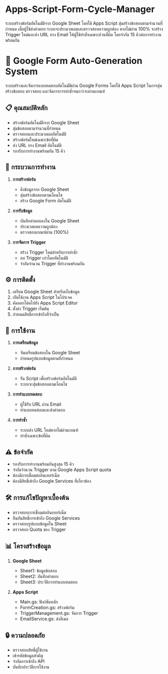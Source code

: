 # Apps-Script-Form-Cycle-Manager
ระบบสร้างฟอร์มอัตโนมัติจาก Google Sheet โดยใช้ Apps Script สุ่มสร้างข้อสอบตามจำนวนที่กำหนด เมื่อผู้ใช้ส่งคำตอบ ระบบจะประมวลผลและตรวจสอบความถูกต้อง หากไม่ผ่าน 100% จะสร้าง Trigger ใหม่และส่ง URL ทาง Email ให้ผู้ใช้ทำซ้ำเฉพาะส่วนที่ผิด โดยจำกัด 15 คิวต่อการทำงานพร้อมกัน

# 🎯 Google Form Auto-Generation System

ระบบสร้างและจัดการแบบทดสอบอัตโนมัติผ่าน Google Forms โดยใช้ Apps Script ในการสุ่มสร้างข้อสอบ ตรวจสอบ และจัดการการทำซ้ำจนกว่าจะผ่านเกณฑ์

## 📋 คุณสมบัติหลัก
- สร้างฟอร์มอัตโนมัติจาก Google Sheet
- สุ่มข้อสอบตามจำนวนที่กำหนด
- ตรวจสอบและประมวลผลอัตโนมัติ
- สร้างฟอร์มใหม่เฉพาะข้อที่ผิด
- ส่ง URL ทาง Email อัตโนมัติ
- รองรับการทำงานพร้อมกัน 15 คิว

## 🔄 กระบวนการทำงาน
1. **การสร้างฟอร์ม**
   - ดึงข้อมูลจาก Google Sheet
   - สุ่มสร้างข้อสอบตามเงื่อนไข
   - สร้าง Google Form อัตโนมัติ

2. **การรับข้อมูล**
   - บันทึกคำตอบลงใน Google Sheet
   - ประมวลผลความถูกต้อง
   - ตรวจสอบเกณฑ์ผ่าน (100%)

3. **การจัดการ Trigger**
   - สร้าง Trigger ใหม่สำหรับการทำซ้ำ
   - ลบ Trigger เก่าโดยอัตโนมัติ
   - จำกัดจำนวน Trigger ที่ทำงานพร้อมกัน

## ⚙️ การติดตั้ง
1. เตรียม Google Sheet สำหรับเก็บข้อมูล
2. เปิดใช้งาน Apps Script ในโปรเจค
3. คัดลอกโค้ดไปยัง Apps Script Editor
4. ตั้งค่า Trigger เริ่มต้น
5. กำหนดสิทธิ์การเข้าถึงที่จำเป็น

## 📝 การใช้งาน
1. **การเตรียมข้อมูล**
   - จัดเตรียมข้อสอบใน Google Sheet
   - กำหนดรูปแบบข้อมูลตามที่กำหนด

2. **การสร้างฟอร์ม**
   - รัน Script เพื่อสร้างฟอร์มอัตโนมัติ
   - ระบบจะสุ่มข้อสอบตามเงื่อนไข

3. **การทำแบบทดสอบ**
   - ผู้ใช้รับ URL ผ่าน Email
   - ทำแบบทดสอบและส่งคำตอบ

4. **การทำซ้ำ**
   - ระบบส่ง URL ใหม่หากไม่ผ่านเกณฑ์
   - ทำซ้ำเฉพาะข้อที่ผิด

## ⚠️ ข้อจำกัด
- รองรับการทำงานพร้อมกันสูงสุด 15 คิว
- จำกัดจำนวน Trigger ตาม Google Apps Script quota
- ต้องมีการเชื่อมต่ออินเทอร์เน็ต
- ต้องมีสิทธิ์เข้าถึง Google Services ที่เกี่ยวข้อง

## 🛠️ การแก้ไขปัญหาเบื้องต้น
- ตรวจสอบการเชื่อมต่ออินเทอร์เน็ต
- ยืนยันสิทธิ์การเข้าถึง Google Services
- ตรวจสอบรูปแบบข้อมูลใน Sheet
- ตรวจสอบ Quota ของ Trigger

## 📊 โครงสร้างข้อมูล
1. **Google Sheet**
   - Sheet1: ข้อมูลข้อสอบ
   - Sheet2: บันทึกคำตอบ
   - Sheet3: ประวัติการทำแบบทดสอบ

2. **Apps Script**
   - Main.gs: ฟังก์ชันหลัก
   - FormCreation.gs: สร้างฟอร์ม
   - TriggerManagement.gs: จัดการ Trigger
   - EmailService.gs: ส่งอีเมล

## 🔒 ความปลอดภัย
- ตรวจสอบสิทธิ์ผู้ใช้งาน
- เข้ารหัสข้อมูลสำคัญ
- จำกัดการเข้าถึง API
- บันทึกประวัติการใช้งาน
